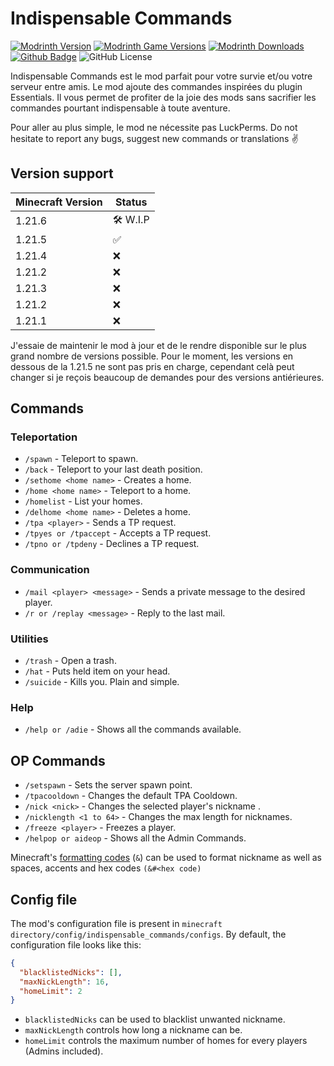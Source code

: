 # Indispensable Commands

[![Modrinth Version](https://img.shields.io/modrinth/v/saIlazMs?logo=modrinth&color=008800)](https://modrinth.com/mod/fabric-custom-names)
[![Modrinth Game Versions](https://img.shields.io/modrinth/game-versions/saIlazMs?logo=modrinth&color=008800)](https://modrinth.com/mod/fabric-custom-names)
[![Modrinth Downloads](https://img.shields.io/modrinth/dt/saIlazMs?logo=modrinth&color=008800)](https://modrinth.com/mod/fabric-custom-names)
[![Github Badge](https://img.shields.io/badge/github-customname-white?logo=github)](https://github.com/eclipseisoffline/customname)
![GitHub License](https://img.shields.io/github/license/eclipseisoffline/customname)

Indispensable Commands est le mod parfait pour votre survie et/ou votre serveur entre amis. Le mod ajoute des commandes inspirées du plugin Essentials.
Il vous permet de profiter de la joie des mods sans sacrifier les commandes pourtant indispensable à toute aventure.

Pour aller au plus simple, le mod ne nécessite pas LuckPerms.
Do not hesitate to report any bugs, suggest new commands or translations ✌️

## Version support

| Minecraft Version | Status    |
|-------------------|-----------|
| 1.21.6            | 🛠️ W.I.P |
| 1.21.5            | ✅         |
| 1.21.4            | ❌         |
| 1.21.2            | ❌         |
| 1.21.3            | ❌         |
| 1.21.2            | ❌         |
| 1.21.1            | ❌         |

J'essaie de maintenir le mod à jour et de le rendre disponible sur le plus grand nombre de versions possible. 
Pour le moment, les versions en dessous de la 1.21.5 ne sont pas pris en charge, cependant celà peut changer si je reçois beaucoup de demandes pour des versions antiérieures.

## Commands
### Teleportation
- `/spawn` - Teleport to spawn.
- `/back` - Teleport to your last death position.
- `/sethome <home name>` - Creates a home.
- `/home <home name>` - Teleport to a home.
- `/homelist` - List your homes.
- `/delhome <home name>` - Deletes a home.
- `/tpa <player>` - Sends a TP request.
- `/tpyes or /tpaccept` - Accepts a TP request.
- `/tpno or /tpdeny` - Declines a TP request.
### Communication
- `/mail <player> <message>` - Sends a private message to the desired player.
- `/r or /replay <message>` - Reply to the last mail.

### Utilities
- `/trash` - Open a trash.
- `/hat` - Puts held item on your head.
- `/suicide` - Kills you. Plain and simple.

### Help
- `/help or /adie` - Shows all the commands available.


## OP Commands
- `/setspawn` - Sets the server spawn point.
- `/tpacooldown` - Changes the default TPA Cooldown.
- `/nick <nick>` - Changes the selected player's nickname .
- `/nicklength <1 to 64>` - Changes the max length for nicknames.
- `/freeze <player>` - Freezes a player.
- `/helpop or aideop` - Shows all the Admin Commands.

Minecraft's [formatting codes](https://minecraft.wiki/w/Formatting_codes) (`&`) can be used to format nickname as well as spaces, accents and hex codes `(&#<hex code)`

## Config file

The mod's configuration file is present in `minecraft directory/config/indispensable_commands/configs`.
By default, the configuration file looks like this:

```json
{
  "blacklistedNicks": [],
  "maxNickLength": 16,
  "homeLimit": 2
}
```
- `blacklistedNicks` can be used to blacklist unwanted nickname.
- `maxNickLength` controls how long a nickname can be.
- `homeLimit` controls the maximum number of homes for every players (Admins included).